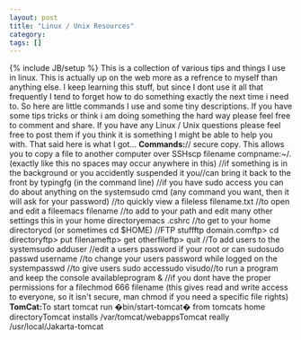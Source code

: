 ```yaml
---
layout: post
title: "Linux / Unix Resources"
category:
tags: []
---
```

{% include JB/setup %}
This is a collection of various tips and things I use in linux. This is actually up on the web more as a refrence to myself than anything else. I keep learning this stuff, but since I dont use it all that frequently I tend to forget how to do something exactly the next time i need to. So here are little commands I use and some tiny descriptions. If you have some tips tricks or think i am doing something the hard way please feel free to comment and share. If you have any Linux / Unix questions please feel free to post them if you think it is something I might be able to help you with. That said here is what I got...    <b>Commands:</b>// secure copy. This allows you to copy a file to another computer over SSHscp filename compname:~/.  (exactly like this no spaces may occur anywhere in this)    //if something is in the background or you accidently suspended it you//can bring it back to the front by typingfg (in the command line)    //if you have sudo access you can do about anything on the systemsudo cmd (any command you want, then it will ask for your password)    //to quickly view a fileless filename.txt    //to open and edit a fileemacs filename    //to add to your path and edit many other settings this in your home directoryemacs .cshrc    //to get to your home directorycd (or sometimes cd $HOME)    //FTP stuffftp domain.comftp> cd directoryftp> put filenameftp> get otherfileftp> quit    //To add users to the systemsudo adduser    //edit a users password if your root or can sudosudo passwd username    //to change your users password while logged on the systempasswd    //to give users sudo accessudo visudo//to run a program and keep the console availableprogram &    //if you dont have the proper permissions for a filechmod 666 filename (this gives read and write access to everyone, so it isn't secure, man chmod if you need a specific file rights)    <b>TomCat:</b>To start tomcat run �bin/start-tomcat� from tomcats home directoryTomcat installs /var/tomcat/webappsTomcat really /usr/local/Jakarta-tomcat